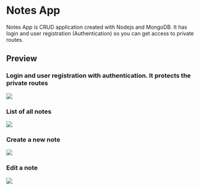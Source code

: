 # Notes App
Notes App is CRUD application created with Nodejs and MongoDB. It has login and user registration (Authentication) so you can get access to private routes.

## Preview

### Login and user registration with authentication. It protects the private routes

![](https://scontent.fsti4-1.fna.fbcdn.net/v/t39.30808-6/320285647_768490131511868_6031775669530900603_n.jpg?_nc_cat=103&ccb=1-7&_nc_sid=5cd70e&_nc_ohc=XCfcNI3uRJUAX_7OUp3&_nc_ht=scontent.fsti4-1.fna&oh=00_AfAx6CrNWH7fNyaYDmYx1JUQiNvtUIJEgANBP05Yu1F3JA&oe=63A0C876)

### List of all notes

![](https://scontent.fsti4-2.fna.fbcdn.net/v/t39.30808-6/320388652_549228723425215_2405587730582341311_n.jpg?_nc_cat=104&ccb=1-7&_nc_sid=5cd70e&_nc_ohc=d95sf7_t_qsAX8_hTbi&_nc_ht=scontent.fsti4-2.fna&oh=00_AfB-55LKHJh9hoJxrxZcM_0ubHHjUnwY5cCKbzr5lBLO1w&oe=63A063AC)

### Create a new note

![](https://scontent.fsti4-2.fna.fbcdn.net/v/t39.30808-6/320172603_649871290218647_6133112006229742192_n.jpg?_nc_cat=101&ccb=1-7&_nc_sid=5cd70e&_nc_ohc=XtkDtEnUdssAX9AyPkR&_nc_ht=scontent.fsti4-2.fna&oh=00_AfCfpbxap9WrYDX51mVVOFDT_UX9g21SZLRXrpjoKyDN8A&oe=63A025B1)

### Edit a note

![](https://scontent.fsti4-1.fna.fbcdn.net/v/t39.30808-6/320390315_2948076988827973_6404124034919364203_n.jpg?_nc_cat=103&ccb=1-7&_nc_sid=5cd70e&_nc_ohc=HbthultxCGoAX_q978N&_nc_ht=scontent.fsti4-1.fna&oh=00_AfA2alpEtBmU8sWRys_yoPyE779NBj_Z1a9Ffc0UZ6VICA&oe=63A0CEDC)
